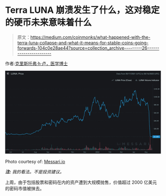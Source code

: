 # Terra LUNA 崩溃发生了什么，这对稳定的硬币未来意味着什么

> 原文：<https://medium.com/coinmonks/what-happened-with-the-terra-luna-collapse-and-what-it-means-for-stable-coins-going-forwards-104c0e28ae44?source=collection_archive---------26----------------------->

作者:[克里斯托弗·h·卢，医学博士](http://www.drchrisloomdphd.com)

![](img/e679a9e1d605b40757d110d13671b846.png)

Photo courtesy of: [Messari.io](https://messari.io/asset/terra)

***注:*** *我的看法。不是投资建议。*

上周，由于包括股票和密码在内的资产遭到大规模抛售，价值超过 2000 亿美元的密码市值被抹去。